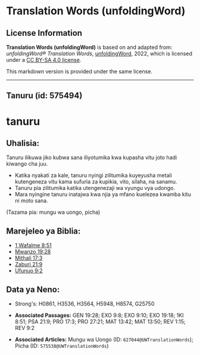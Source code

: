 # Translation Words (unfoldingWord)

## License Information

**Translation Words (unfoldingWord)** is based on and adapted from: _unfoldingWord® Translation Words_, [unfoldingWord](https://unfoldingword.org/utw), 2022, which is licensed under a [CC BY-SA 4.0 license](https://creativecommons.org/licenses/by-sa/4.0/legalcode.en).

This markdown version is provided under the same license.



--------------------------------

## Tanuru (id: 575494)

tanuru
======

Uhalisia:
---------

Tanuru ilikuwa jiko kubwa sana iliyotumika kwa kupasha vitu joto hadi kiwango cha juu.

* Katika nyakati za kale, tanuru nyingi zilitumika kuyeyusha metali kutengeneza vitu kama sufuria za kupikia, vito, silaha, na sanamu.
* Tanuru pia zilitumika katika utengenezaji wa vyungu vya udongo.
* Mara nyingine tanuru inatajwa kwa njia ya mfano kuelezea kwamba kitu ni moto sana.

(Tazama pia: mungu wa uongo, picha)

Marejeleo ya Biblia:
--------------------

* [1 Wafalme 8:51](https://ref.ly/1Kgs8:51)
* [Mwanzo 19:28](https://ref.ly/Gen19:28)
* [Mithali 17:3](https://ref.ly/Prov17:3)
* [Zaburi 21:9](https://ref.ly/Ps21:9)
* [Ufunuo 9:2](https://ref.ly/Rev9:2)

Data ya Neno:
-------------

* Strong's: H0861, H3536, H3564, H5948, H8574, G25750

* **Associated Passages:** GEN 19:28; EXO 9:8; EXO 9:10; EXO 19:18; 1KI 8:51; PSA 21:9; PRO 17:3; PRO 27:21; MAT 13:42; MAT 13:50; REV 1:15; REV 9:2
* **Associated Articles:** Mungu wa Uongo (ID: `627044@UWTranslationWords`); Picha (ID: `575538@UWTranslationWords`)

